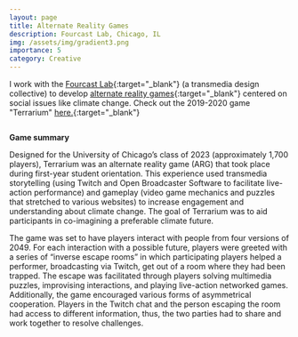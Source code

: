 ```yaml
---
layout: page
title: Alternate Reality Games
description: Fourcast Lab, Chicago, IL
img: /assets/img/gradient3.png
importance: 5
category: Creative
---
```


I work with the [Fourcast Lab](https://fourcastlab.com){:target="\_blank"} (a transmedia design collective) to develop [alternate reality games](https://en.wikipedia.org/wiki/Alternate_reality_game){:target="\_blank"} centered on social issues like climate change. Check out the 2019-2020 game "Terrarium" [here.](https://fourcastlab.com/terrarium/){:target="\_blank"}

<div class="row">
    <div class="col-sm mt-3 mt-md-0">
        <img class="img-fluid rounded z-depth-1" src="{{ '/assets/img/terrarium.png' | relative_url }}" alt="" title="example image"/>
    </div>
</div>
<div class="caption">
    
</div>

**Game summary**

Designed for the University of Chicago’s class of 2023 (approximately 1,700 players), Terrarium was an alternate reality game (ARG) that took place during first-year student orientation. This experience used transmedia storytelling (using Twitch and Open Broadcaster Software to facilitate live-action performance) and gameplay (video game mechanics and puzzles that stretched to various websites) to increase engagement and understanding about climate change. The goal of Terrarium was to aid participants in co-imagining a preferable climate future.

The game was set to have players interact with people from four versions of 2049. For each interaction with a possible future, players were greeted with a series of “inverse escape rooms” in which participating players helped a performer, broadcasting via Twitch, get out of a room where they had been trapped. The escape was facilitated through players solving multimedia puzzles, improvising interactions, and playing live-action networked games. Additionally, the game encouraged various forms of asymmetrical cooperation. Players in the Twitch chat and the person escaping the room had access to different information, thus, the two parties had to share and work together to resolve challenges.

